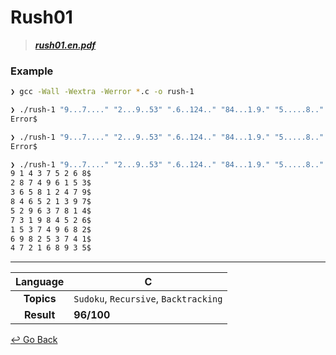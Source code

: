 # Rush01

> **[*rush01.en.pdf*](https://github.com/lisy0123/42/blob/master/Piscine/PDF/rush01.en.pdf)**

### Example

```bash
❯ gcc -Wall -Wextra -Werror *.c -o rush-1

❯ ./rush-1 "9...7...." "2...9..53" ".6..124.." "84...1.9." "5.....8.." ".31..4..." "..37..68." ".9..5.741" "47...." | cat -e
Error$

❯ ./rush-1 "9...7...." "2...9..53" ".6..124.." "84...1.9." "5.....8.." ".31..4..." "..37..68." ".9..5.741" "47......99" | cat -e
Error$

❯ ./rush-1 "9...7...." "2...9..53" ".6..124.." "84...1.9." "5.....8.." ".31..4..." "..37..68." ".9..5.741" "47......." | cat -e
9 1 4 3 7 5 2 6 8$
2 8 7 4 9 6 1 5 3$
3 6 5 8 1 2 4 7 9$
8 4 6 5 2 1 3 9 7$
5 2 9 6 3 7 8 1 4$
7 3 1 9 8 4 5 2 6$
1 5 3 7 4 9 6 8 2$
6 9 8 2 5 3 7 4 1$
4 7 2 1 6 8 9 3 5$
```

---

| **Language** | C                                     |
| :----------: | ------------------------------------- |
|  **Topics**  | `Sudoku`, `Recursive`, `Backtracking` |
|  **Result**  | **96/100**                            |

[↩️ Go Back](https://github.com/lisy0123/42/tree/master/Piscine)


